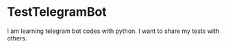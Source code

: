 # TestTelegramBot
I am learning telegram bot codes with python. I want to share my tests with others.
